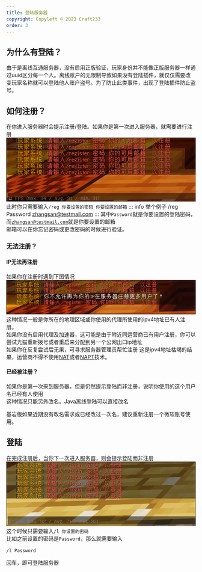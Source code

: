 ```yaml
---
title: 登陆服务器
copyright: Copyleft © 2023 Craft233
order: 3
---
```

## 为什么有登陆？
由于是离线互通服务器，没有启用正版验证，玩家身份并不能像正版服务器一样通过uuid区分每一个人。离线账户的无限制导致如果没有登陆插件，就仅仅需要改变玩家名称就可以登陆他人账户盗号。为了防止此类事件，出现了登陆插件防止盗号。
## 如何注册？
在你进入服务器时会提示注册/登陆。如果你是第一次进入服务器，就需要进行注册
![](../.vuepress/public/docs/login_reg/20230818145439_1.png)
此时你只需要输入<code>/reg 你要设置的密码 你要设置的邮箱</code>
::: info 举个例子
/reg Password zhangsan@testmail.com
:::
其中<code>Password</code>就是你要设置的登陆密码，而<code>zhangsan@testmail.com</code>就是你要设置的邮箱  
邮箱可以在你忘记密码或更改密码的时候进行验证。
### 无法注册？
#### IP无法再注册
如果你在注册时遇到下图情况
![](../.vuepress/public/docs/login_reg/20230818145534_1.png)
这种情况一般是你所在的地理区域或你使用的代理所使用的ipv4地址已有人注册。  
如果你没有启用代理及加速器，这可能是由于附近同运营商已有用户注册，你可以尝试光猫重新拨号或者重启来分配到另一个公网出口ip地址  
如果你在反复尝试后无果，可寻求服务器管理员帮忙注册
这是ipv4地址枯竭的结果，运营商不得不使用[NAT](https://baike.baidu.com/item/NAT/320024)或者[NAPT](https://baike.baidu.com/item/NAPT/61086968)技术。
#### 已经被注册？
如果你是第一次来到服务器，但是仍然提示登陆而非注册，说明你使用的这个用户名已经有人使用  
这种情况只能另外改名。Java离线登陆可以直接改名


基岩版如果近期没有改名需求或已经改过一次名，建议重新注册一个微软账号使用。
## 登陆
在完成注册后，当你下一次进入服务器，则会提示登陆而非注册
![](../.vuepress/public/docs/login_reg/20230818153029_1.png)
这个时候只需要输入<code>/l 你设置的密码</code>  
比如之前设置的密码是<code>Password</code>，那么就需要输入
```
/l Password
```
回车，即可登陆服务器